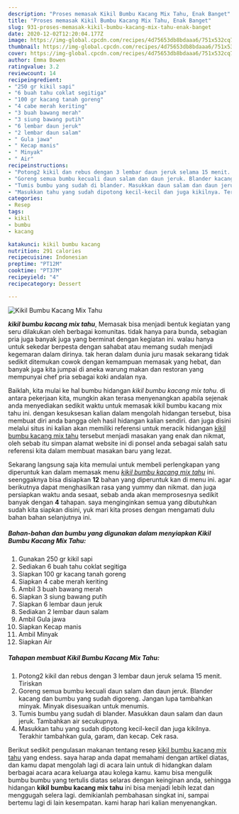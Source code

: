 ```yaml
---
description: "Proses memasak Kikil Bumbu Kacang Mix Tahu, Enak Banget"
title: "Proses memasak Kikil Bumbu Kacang Mix Tahu, Enak Banget"
slug: 931-proses-memasak-kikil-bumbu-kacang-mix-tahu-enak-banget
date: 2020-12-02T12:20:04.177Z
image: https://img-global.cpcdn.com/recipes/4d75653db8bdaaa6/751x532cq70/kikil-bumbu-kacang-mix-tahu-foto-resep-utama.jpg
thumbnail: https://img-global.cpcdn.com/recipes/4d75653db8bdaaa6/751x532cq70/kikil-bumbu-kacang-mix-tahu-foto-resep-utama.jpg
cover: https://img-global.cpcdn.com/recipes/4d75653db8bdaaa6/751x532cq70/kikil-bumbu-kacang-mix-tahu-foto-resep-utama.jpg
author: Emma Bowen
ratingvalue: 3.2
reviewcount: 14
recipeingredient:
- "250 gr kikil sapi"
- "6 buah tahu coklat segitiga"
- "100 gr kacang tanah goreng"
- "4 cabe merah keriting"
- "3 buah bawang merah"
- "3 siung bawang putih"
- "6 lembar daun jeruk"
- "2 lembar daun salam"
- " Gula jawa"
- " Kecap manis"
- " Minyak"
- " Air"
recipeinstructions:
- "Potong2 kikil dan rebus dengan 3 lembar daun jeruk selama 15 menit. Tiriskan"
- "Goreng semua bumbu kecuali daun salam dan daun jeruk. Blander kacang dan bumbu yang sudah digoreng. Jangan lupa tambahkan minyak. Minyak disesuaikan untuk menumis."
- "Tumis bumbu yang sudah di blander. Masukkan daun salam dan daun jeruk. Tambahkan air secukupnya."
- "Masukkan tahu yang sudah dipotong kecil-kecil dan juga kikilnya. Terakhir tambahkan gula, garam, dan kecap. Cek rasa."
categories:
- Resep
tags:
- kikil
- bumbu
- kacang

katakunci: kikil bumbu kacang 
nutrition: 291 calories
recipecuisine: Indonesian
preptime: "PT12M"
cooktime: "PT37M"
recipeyield: "4"
recipecategory: Dessert

---
```



![Kikil Bumbu Kacang Mix Tahu](https://img-global.cpcdn.com/recipes/4d75653db8bdaaa6/751x532cq70/kikil-bumbu-kacang-mix-tahu-foto-resep-utama.jpg)

<b><i>kikil bumbu kacang mix tahu</i></b>, Memasak bisa menjadi bentuk kegiatan yang seru dilakukan oleh berbagai komunitas. tidak hanya para bunda, sebagian pria juga banyak juga yang berminat dengan kegiatan ini. walau hanya untuk sekedar berpesta dengan sahabat atau memang sudah menjadi kegemaran dalam dirinya. tak heran dalam dunia juru masak sekarang tidak sedikit ditemukan cowok dengan kemampuan memasak yang hebat, dan banyak juga kita jumpai di aneka warung makan dan restoran yang mempunyai chef pria sebagai koki andalan nya.

Baiklah, kita mulai ke hal bumbu hidangan <i>kikil bumbu kacang mix tahu</i>. di antara pekerjaan kita, mungkin akan terasa menyenangkan apabila sejenak anda menyediakan sedikit waktu untuk memasak kikil bumbu kacang mix tahu ini. dengan kesuksesan kalian dalam mengolah hidangan tersebut, bisa membuat diri anda bangga oleh hasil hidangan kalian sendiri. dan juga disini melalui situs ini kalian akan memiliki referensi untuk meracik hidangan <u>kikil bumbu kacang mix tahu</u> tersebut menjadi masakan yang enak dan nikmat, oleh sebab itu simpan alamat website ini di ponsel anda sebagai salah satu referensi kita dalam membuat masakan baru yang lezat.




Sekarang langsung saja kita memulai untuk membeli perlengkapan yang diperuntuk kan dalam memasak menu <u><i>kikil bumbu kacang mix tahu</i></u> ini. seenggaknya bisa disiapkan <b>12</b> bahan yang diperuntuk kan di menu ini. agar berikutnya dapat menghasilkan rasa yang yummy dan nikmat. dan juga persiapkan waktu anda sesaat, sebab anda akan memprosesnya sedikit banyak dengan <b>4</b> tahapan. saya menginginkan semua yang dibutuhkan sudah kita siapkan disini, yuk mari kita proses dengan mengamati dulu bahan bahan selanjutnya ini.

<!--inarticleads1-->

##### Bahan-bahan dan bumbu yang digunakan dalam menyiapkan Kikil Bumbu Kacang Mix Tahu:

1. Gunakan 250 gr kikil sapi
1. Sediakan 6 buah tahu coklat segitiga
1. Siapkan 100 gr kacang tanah goreng
1. Siapkan 4 cabe merah keriting
1. Ambil 3 buah bawang merah
1. Siapkan 3 siung bawang putih
1. Siapkan 6 lembar daun jeruk
1. Sediakan 2 lembar daun salam
1. Ambil  Gula jawa
1. Siapkan  Kecap manis
1. Ambil  Minyak
1. Siapkan  Air




<!--inarticleads2-->

##### Tahapan membuat Kikil Bumbu Kacang Mix Tahu:

1. Potong2 kikil dan rebus dengan 3 lembar daun jeruk selama 15 menit. Tiriskan
1. Goreng semua bumbu kecuali daun salam dan daun jeruk. Blander kacang dan bumbu yang sudah digoreng. Jangan lupa tambahkan minyak. Minyak disesuaikan untuk menumis.
1. Tumis bumbu yang sudah di blander. Masukkan daun salam dan daun jeruk. Tambahkan air secukupnya.
1. Masukkan tahu yang sudah dipotong kecil-kecil dan juga kikilnya. Terakhir tambahkan gula, garam, dan kecap. Cek rasa.




Berikut sedikit pengulasan makanan tentang resep <u>kikil bumbu kacang mix tahu</u> yang endess. saya harap anda dapat memahami dengan artikel diatas, dan kamu dapat mengolah lagi di acara lain untuk di hidangkan dalam berbagai acara acara keluarga atau kolega kamu. kamu bisa mengulik bumbu bumbu yang tertulis diatas selaras dengan keinginan anda, sehingga hidangan <b>kikil bumbu kacang mix tahu</b> ini bisa menjadi lebih lezat dan menggugah selera lagi. demikianlah pembahasan singkat ini, sampai bertemu lagi di lain kesempatan. kami harap hari kalian menyenangkan.
